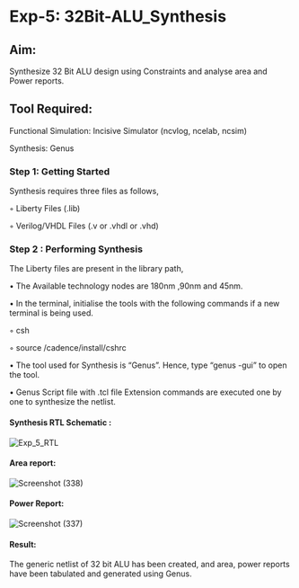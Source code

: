 # Exp-5: 32Bit-ALU_Synthesis

## Aim:

Synthesize 32 Bit ALU design using Constraints and analyse area and Power reports.

## Tool Required:

Functional Simulation: Incisive Simulator (ncvlog, ncelab, ncsim)

Synthesis: Genus

### Step 1: Getting Started

Synthesis requires three files as follows,

◦ Liberty Files (.lib)

◦ Verilog/VHDL Files (.v or .vhdl or .vhd)

### Step 2 : Performing Synthesis

The Liberty files are present in the library path,

• The Available technology nodes are 180nm ,90nm and 45nm.

• In the terminal, initialise the tools with the following commands if a new terminal is being
used.

◦ csh

◦ source /cadence/install/cshrc

• The tool used for Synthesis is “Genus”. Hence, type “genus -gui” to open the tool.

• Genus Script file with .tcl file Extension commands are executed one by one to synthesize the netlist.

#### Synthesis RTL Schematic :

![Exp_5_RTL](https://github.com/user-attachments/assets/55683f68-5ee7-47a9-b65d-f8e79d6a72e7)

#### Area report:

![Screenshot (338)](https://github.com/user-attachments/assets/aa098073-faf1-4d04-99cf-eafa7fd78293)

#### Power Report:

![Screenshot (337)](https://github.com/user-attachments/assets/de5cd494-4c74-463e-81ef-6a83caba8022)

#### Result: 

The generic netlist of 32 bit ALU  has been created, and area, power reports have been tabulated and generated using Genus.
